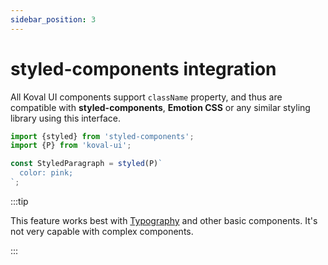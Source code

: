 ```yaml
---
sidebar_position: 3
---
```


# styled-components integration

All Koval UI components support `className` property, and thus are compatible with **styled-components**, **Emotion CSS** or any similar styling library using this interface.

```js
import {styled} from 'styled-components';
import {P} from 'koval-ui';

const StyledParagraph = styled(P)`
  color: pink;
`;
```

:::tip

This feature works best with [Typography](/docs/category/typography) and other basic components. It's not very capable with complex components.

:::

